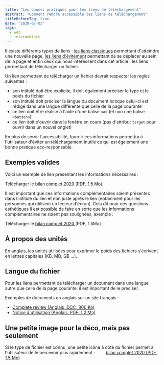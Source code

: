 ```yaml
---
title: "Les bonnes pratiques pour les liens de téléchargement"
abstract: "Comment rendre accessible les liens de téléchargement"
titleBeforeTag: true
date: "2020-07-02"
tags:
  - web
  - intermediate
---
```



Il existe différents types de liens : [les liens classiques](/fr/web/developper/navigation-generale/) permettant d'atteindre une nouvelle page, [les liens d'évitement](/fr/articles/liens-evitement/) permettant de se déplacer au sein de la page et enfin ceux qui nous intéressent dans cet article : les liens permettant de télécharger un fichier.

Un lien permettant de télécharger un fichier devrait respecter les règles suivantes :

- son intitulé doit être explicite, il doit également préciser le type et le poids du fichier
- son intitulé doit préciser la langue du document lorsque celui-ci est rédigé dans une langue différente que celle de la page courante
- ce lien doit être réalisé à l'aide d'une balise `<a>` (et non une balise `<button>`)
- ce lien doit s'ouvrir dans la fenêtre en cours (pas d'attribut `target` pour ouvrir dans un nouvel onglet)

En plus de servir l'accessibilité, fournir ces informations permettra à l'utilisateur d'éviter un téléchargement inutile ce qui est également une bonne pratique eco-responsable.

## Exemples valides

Voici un exemple de lien présentant les informations nécessaires :  
  
Télécharger le <a href="#">bilan complet 2020 (PDF, 1.5 Mo)</a>.

Il est important que ces informations complémentaires soient présentes dans l'intitulé du lien et non juste après le lien (notamment pour les personnes qui utilisent un lecteur d'écran). Cela dit pour des questions esthétiques il est possible de faire en sorte que les informations complémentaires ne soient pas soulignées, exemple :  
  
Télécharger le <a href="#" style="text-decoration: none"><span style="text-decoration: underline">bilan complet 2020 </span>(PDF, 1.5Mo)</a>

## À propos des unités

En anglais, les unités utilisées pour exprimer le poids des fichiers s'écrivent en lettres capitales (KB, MB, GB ...).

## Langue du fichier

Pour les liens permettant de télécharger un document dans une langue autre que celle de la page courante, il est important de le préciser.  

Exemples de documents en anglais sur un site français :
- <a href="#"><span lang="en">Complete review</span> (Anglais, DOC, 800 Ko)</a>
- <a href="#"><span>Notice d'utilisation</span> (Anglais, PDF, 1.2 Mo)</a>

## Une petite image pour la déco, mais pas seulement

Si le type de fichier est connu, une petite icône à côté du fichier permet à l'utilisateur de le percevoir plus rapidement :
<a style="background-image: url(/images/icons/pdf-icon.svg); background-size: contain; background-repeat: no-repeat; padding-left: 2rem;" href="#">bilan complet 2020 (PDF, 1.5 Mo)</a>
